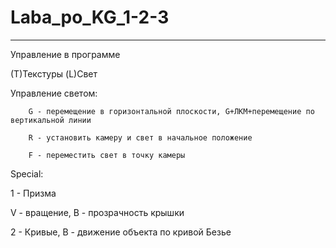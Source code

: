 # Laba_po_KG_1-2-3
----
Управление в программе

(T)Текстуры (L)Свет

  Управление светом:
  
		G - перемещение в горизонтальной плоскости, G+ЛКМ+перемещение по вертикальной линии
		
		R - установить камеру и свет в начальное положение
		
		F - переместить свет в точку камеры
		
Special:

1 - Призма

  V - вращение, B - прозрачность крышки    
  
2 - Кривые, B - движение объекта по кривой Безье 
